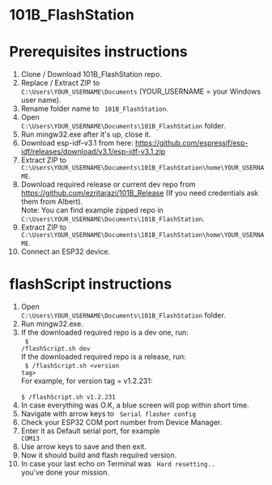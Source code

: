 # 101B_FlashStation

# Prerequisites instructions
1. Clone / Download 101B_FlashStation repo.
2. Replace / Extract ZIP to <code> C:\Users\YOUR_USERNAME\Documents</code> (YOUR_USERNAME = your Windows user name).
3. Rename folder name to <code> 101B_FlashStation</code>.
4. Open <code> C:\Users\YOUR_USERNAME\Documents\101B_FlashStation</code> folder.
5. Run mingw32.exe after it's up, close it.
6. Download esp-idf-v3.1 from here: https://github.com/espressif/esp-idf/releases/download/v3.1/esp-idf-v3.1.zip
7. Extract ZIP to <code> C:\Users\YOUR_USERNAME\Documents\101B_FlashStation\home\YOUR_USERNAME</code>.
8. Download required release or current dev repo from https://github.com/ezritarazi/101B_Release (If you need credentials ask them from Albert). <br/>
Note: You can find example zipped repo in <code> C:\Users\YOUR_USERNAME\Documents\101B_FlashStation</code>.
9. Extract ZIP to <code> C:\Users\YOUR_USERNAME\Documents\101B_FlashStation\home\YOUR_USERNAME</code>.
10. Connect an ESP32 device. <br/>

# flashScript instructions
1. Open <code> C:\Users\YOUR_USERNAME\Documents\101B_FlashStation</code> folder.
2. Run mingw32.exe.
3. If the downloaded required repo is a dev one, run:<br/>
 <code> $ /flashScript.sh dev</code><br/>
   If the downloaded required repo is a release, run:<br/>
 <code> $ /flashScript.sh \<version tag></code><br/>
   For example, for version tag = v1.2.231:<br/> 
 <code> $ /flashScript.sh v1.2.231</code><br/>
4. In case everything was O.K, a blue screen will pop within short time.<br/>
5. Navigate with arrow keys to <code> Serial flasher config</code>
6. Check your ESP32 COM port number from Device Manager.
7. Enter it as Default serial port, for example <code> COM13</code>
8. Use arrow keys to save and then exit.
9. Now it should build and flash required version.
10. In case your last echo on Terminal was <code> Hard resetting.. </code> you've done your mission.
 
